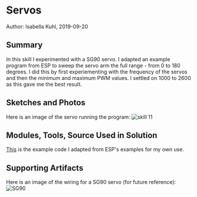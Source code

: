 #  Servos

Author: Isabella Kuhl, 2019-09-20

## Summary
In this skill I experimented with a SG90 servo. I adapted an example program from ESP to sweep the servo arm the full range - from 0 to 180 degrees. I did this by first experiementing with the frequency of the servos and then the minimum and maximum PWM values. I settled on 1000 to 2600 as this gave me the best result.

## Sketches and Photos
Here is an image of the servo running the program:
![skill 11](https://github.com/BU-EC444/Kuhl-Isabella/blob/master/skills/cluster-1-clock/11-servo/images/skill11.jpg)

## Modules, Tools, Source Used in Solution
[This](https://github.com/espressif/esp-idf/blob/master/examples/peripherals/mcpwm/mcpwm_servo_control/main/mcpwm_servo_control_example.c) is the example code I adapted from ESP's examples for my own use.

## Supporting Artifacts
Here is an image of the wiring for a SG90 servo (for future reference):
![SG90](https://github.com/BU-EC444/Kuhl-Isabella/blob/master/skills/cluster-1-clock/11-servo/images/Servo-Motor-Wires.png)
